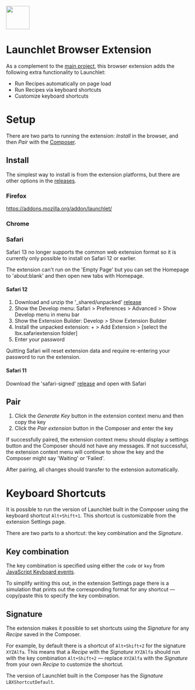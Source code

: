 <a href="https://launchlet.dev"><img src="https://launchlet.dev/logo.svg" width="64"></a>

# Launchlet Browser Extension

As a complement to the [main project](https://github.com/launchlet/launchlet), this browser extension adds the following extra functionality to Launchlet:

- Run Recipes automatically on page load
- Run Recipes via keyboard shortcuts
- Customize keyboard shortcuts

# Setup

There are two parts to running the extension: *Install* in the browser, and then *Pair* with the [Composer](https://launchlet.dev/compose).

## Install

The simplest way to install is from the extension platforms, but there are other options in the [releases](https://github.com/launchlet/launchlet-extension/releases).

### Firefox

https://addons.mozilla.org/addon/launchlet/

### Chrome

### Safari

Safari 13 no longer supports the common web extension format so it is currently only possible to install on Safari 12 or earlier.

The extension can't run on the 'Empty Page' but you can set the Homepage to 'about:blank' and then open new tabs with Homepage.

#### Safari 12

1. Download and unzip the '_shared/unpacked' [release](https://github.com/launchlet/launchlet-extension/releases)
2. Show the Develop menu: Safari > Preferences > Advanced > Show Develop menu in menu bar
3. Show the Extension Builder: Develop > Show Extension Builder
4. Install the unpacked extension: + > Add Extension > [select the lbx.safariextension folder]
5. Enter your password

Quitting Safari will reset extension data and require re-entering your password to run the extension.

#### Safari 11

Download the 'safari-signed' [release](https://github.com/launchlet/launchlet-extension/releases) and open with Safari

## Pair

1) Click the *Generate Key* button in the extension context menu and then copy the key
2) Click the *Pair extension* button in the Composer and enter the key

If successfully paired, the extension context menu should display a settings button and the Composer should not have any messages. If not successful, the extension context menu will continue to show the key and the Composer might say 'Waiting' or 'Failed'.

After pairing, all changes should transfer to the extension automatically.

# Keyboard Shortcuts

It is possible to run the version of Launchlet built in the Composer using the keyboard shortcut `Alt+Shift+1`. This shortcut is customizable from the extension Settings page.

There are two parts to a shortcut: the key combination and the *Signature*.

## Key combination

The key combination is specified using either the `code` or `key` from [JavaScript Keyboard events](https://keycode.info).

To simplify writing this out, in the extension Settings page there is a simulation that prints out the corresponding format for any shortcut — copy/paste this to specify the key combination.

## Signature

The extension makes it possible to set shortcuts using the *Signature* for any *Recipe* saved in the Composer.

For example, by default there is a shortcut of `Alt+Shift+2` for the signature `XYZAlfa`. This means that a *Recipe* with the *Signature* `XYZAlfa` should run with the key combination `Alt+Shift+2` — replace `XYZAlfa` with the *Signature* from your own *Recipe* to customize the shortcut.

The version of Launchlet built in the Composer has the *Signature* `LBXShortcutDefault`.
